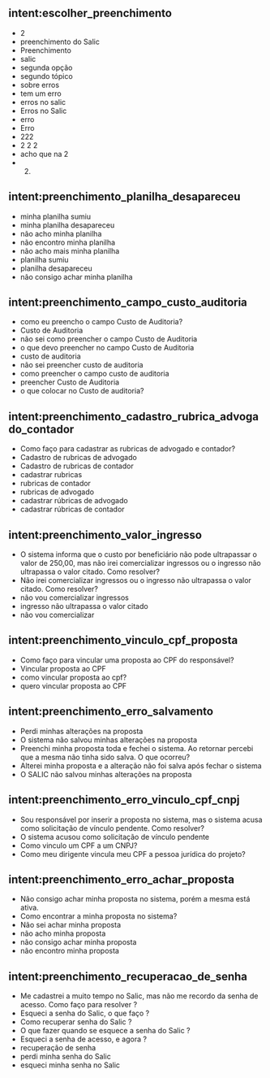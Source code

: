 ## intent:escolher_preenchimento
- 2
- preenchimento do Salic
- Preenchimento
- salic
- segunda opção
- segundo tópico
- sobre erros
- tem um erro
- erros no salic
- Erros no Salic
- erro
- Erro
- 222
- 2 2 2
- acho que na 2
- 2.

## intent:preenchimento_planilha_desapareceu
- minha planilha sumiu
- minha planilha desapareceu
- não acho minha planilha
- não encontro minha planilha
- não acho mais minha planilha
- planilha sumiu
- planilha desapareceu
- não consigo achar minha planilha

## intent:preenchimento_campo_custo_auditoria
- como eu preencho o campo Custo de Auditoria?
- Custo de Auditoria
- não sei como preencher o campo Custo de Auditoria
- o que devo preencher no campo Custo de Auditoria
- custo de auditoria
- não sei preencher custo de auditoria
- como preencher o campo custo de auditoria
- preencher Custo de Auditoria
- o que colocar no Custo de auditoria?

## intent:preenchimento_cadastro_rubrica_advogado_contador
- Como faço para cadastrar as rubricas de advogado e contador?
- Cadastro de rubricas de advogado
- Cadastro de rubricas de contador
- cadastrar rubricas
- rubricas de contador
- rubricas de advogado
- cadastrar rúbricas de advogado
- cadastrar rúbricas de contador

## intent:preenchimento_valor_ingresso
- O sistema informa que o custo por beneficiário não pode ultrapassar o valor de 250,00, mas não irei comercializar ingressos ou o ingresso não ultrapassa o valor citado. Como resolver?
- Não irei comercializar ingressos ou o ingresso não ultrapassa o valor citado. Como resolver?
- não vou comercializar ingressos
- ingresso não ultrapassa o valor citado
- não vou comercializar

## intent:preenchimento_vinculo_cpf_proposta
- Como faço para vincular uma proposta ao CPF do responsável?
- Vincular proposta ao CPF
- como vincular proposta ao cpf?
- quero vincular proposta ao CPF

## intent:preenchimento_erro_salvamento
- Perdi minhas alterações na proposta
- O sistema não salvou minhas alterações na proposta
- Preenchi minha proposta toda e fechei o sistema. Ao retornar percebi \
  que a mesma não tinha sido salva. O que ocorreu?
- Alterei minha proposta e a alteração não foi salva após fechar o sistema
- O SALIC não salvou minhas alterações na proposta

## intent:preenchimento_erro_vinculo_cpf_cnpj
- Sou responsável por inserir a proposta no sistema, mas o sistema acusa como solicitação de vínculo pendente. Como resolver?
- O sistema acusou como solicitação de vínculo pendente
- Como vinculo um CPF a um CNPJ?
- Como meu dirigente vincula meu CPF a pessoa jurídica do projeto?

## intent:preenchimento_erro_achar_proposta
- Não consigo achar minha proposta no sistema, porém a mesma está ativa.
- Como encontrar a minha proposta no sistema?
- Não sei achar minha proposta
- não acho minha proposta
- não consigo achar minha proposta
- não encontro minha proposta

## intent:preenchimento_recuperacao_de_senha
- Me cadastrei a muito tempo no Salic, mas não me recordo da senha de \
  acesso. Como faço para resolver ?
- Esqueci a senha do Salic, o que faço ?
- Como recuperar senha do Salic ?
- O que fazer quando se esquece a senha do Salic ?
- Esqueci a senha de acesso, e agora ?
- recuperação de senha
- perdi minha senha do Salic
- esqueci minha senha no Salic
